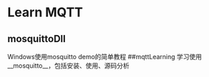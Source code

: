 # Learn MQTT
## mosquittoDll
Windows使用mosquitto demo的简单教程
##mqttLearning
学习使用__mosquitto__，包括安装、使用、源码分析
